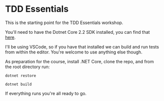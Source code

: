 # TDD Essentials

This is the starting point for the TDD Essentials workshop.

You'll need to have the Dotnet Core 2.2 SDK installed, you can find that [here](https://dotnet.microsoft.com/download).


I'll be using VSCode, so if you have that installed we can build and run tests from within the editor. You're welcome to use anything else though.

As preparation for the course, install .NET Core, clone the repo, and from the root directory run:

```
dotnet restore

dotnet build
```

If everything runs you're all ready to go.



